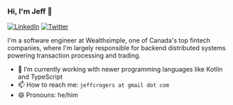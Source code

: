 ### Hi, I'm Jeff 👋

[![LinkedIn](https://img.shields.io/badge/linkedin-%230077B5.svg?&style=for-the-badge&logo=linkedin&logoColor=white)](https://www.linkedin.com/in/digitaljeff) [![Twitter](https://img.shields.io/badge/twitter-%231DA1F2.svg?&style=for-the-badge&logo=twitter&logoColor=white)](https://twitter.com/jrogers)

I'm a software engineer at Wealthsimple, one of Canada's top fintech companies, where I'm largely responsible for backend distributed systems powering transaction processing and trading.

- 🌱 I’m currently working with newer programming languages like Kotlin and TypeScript
- 📫 How to reach me: `jeffcrogers at gmail dot com`
- 😄 Pronouns: he/him

